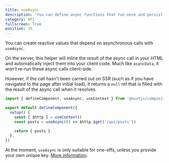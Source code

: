 ```yaml
---
title: useAsync
description: 'You can define async functions that run once and persist the data on client-side.'
category: API
fullscreen: True
position: 35
---
```


You can create reactive values that depend on asynchronous calls with `useAsync`.

On the server, this helper will inline the result of the async call in your HTML and automatically inject them into your client code. Much like `asyncData`, it _won't_ re-run these async calls client-side.

However, if the call hasn't been carried out on SSR (such as if you have navigated to the page after initial load), it returns a `null` ref that is filled with the result of the async call when it resolves.

```ts
import { defineComponent, useAsync, useContext } from '@nuxtjs/composition-api'

export default defineComponent({
  setup() {
    const { $http } = useContext()
    const posts = useAsync(() => $http.$get('/api/posts'))

    return { posts }
  },
})
```

<alert>

At the moment, `useAsync` is only suitable for one-offs, unless you provide your own unique key. [More information](/getting-started/gotchas#keyed-functions).

</alert>
